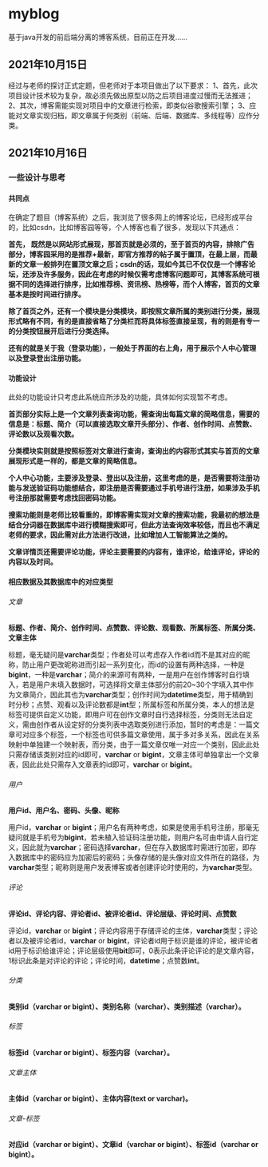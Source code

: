 # myblog
基于java开发的前后端分离的博客系统，目前正在开发......

## 2021年10月15日
经过与老师的探讨正式定题，但老师对于本项目做出了以下要求：
1、首先，此次项目设计技术较为复杂，故必须先做出原型以防之后项目进度过慢而无法推进；
2、其次，博客需能实现对项目中的文章进行检索，即类似谷歌搜索引擎；
3、应能对文章实现归档，即文章属于何类别（前端、后端、数据库、多线程等）应作分类。

## 2021年10月16日
### 一些设计与思考

#### 共同点

在确定了题目（博客系统）之后，我浏览了很多网上的博客论坛，已经形成平台的，比如csdn，比如博客园等等，个人博客也看了很多，发现以下共通点：

**首先， 既然是以网站形式展现，那首页就是必须的，至于首页的内容，排除广告部分，博客园采用的是推荐+最新，即官方推荐的帖子属于置顶，在最上层，而最新的文章一般排列在置顶文章之后；csdn的话，现如今其已不仅仅是一个博客论坛，还涉及许多服务，因此在考虑的时候仅需考虑博客问题即可，其博客系统可根据不同的选择进行排序，比如推荐榜、资讯榜、热榜等，而个人博客，首页的文章基本是按时间进行排序。**

**除了首页之外，还有一个模块是分类模块，即按照文章所属的类别进行分类，展现形式略有不同，有的是直接省略了分类栏而将具体标签直接呈现，有的则是有专一的分类按钮展开后进行分类选择。**

**还有的就是关于我（登录功能），一般处于界面的右上角，用于展示个人中心管理以及登录登出注册功能。**

#### 功能设计

此处的功能设计只考虑此系统应所涉及的功能，具体如何实现暂不考虑。

**首页部分实际上是一个文章列表查询功能，需查询出每篇文章的简略信息，需要的信息是：标题、简介（可以直接选取文章开头部分）、作者、创作时间、点赞数、评论数以及观看次数。**

**分类模块实则就是按照标签对文章进行查询，查询出的内容形式其实与首页的文章展现形式是一样的，都是文章的简略信息。**

**个人中心功能，主要涉及登录、登出以及注册，这里考虑的是，是否需要将注册功能与发送验证码功能想结合，即注册是否需要通过手机号进行注册，如果涉及手机号注册那就需要考虑找回密码功能。**

**搜索功能则是老师比较看重的，即博客需实现对文章的搜索功能，我最初的想法是结合分词器在数据库中进行模糊搜索即可，但此方法查询效率较低，而且也不满足老师的要求，因此需对此方法进行改进，比如增加人工智能算法之类的。**

**文章详情页还需要评论功能，评论主要需要的内容有，谁评论，给谁评论，评论的内容以及时间。**

#### 相应数据及其数据库中的对应类型

###### 文章

**标题、作者、简介、创作时间、点赞数、评论数、观看数、所属标签、所属分类、文章主体**

标题，毫无疑问是**varchar**类型；作者处可以考虑存入作者id而不是其对应的昵称，防止用户更改昵称进而引起一系列变化，而id的设置有两种选择，一种是**bigint**，一种是**varchar**；简介的来源可有两种，一是用户在创作博客时自行填入，若是用户未填入数据时，可选择将文章主体部分的前20~30个字填入其中作为文章简介，因此其也为**varchar**类型；创作时间为**datetime**类型，用于精确到时分秒；点赞、观看以及评论数都是**int**型；所属标签和所属分类，本人的想法是标签可提供自定义功能，即用户可在创作文章时自行选择标签，分类则无法自定义，需由创作者从设定好的分类列表中选取类别进行添加，暂时的考虑是：一篇文章可对应多个标签，一个标签也可供多篇文章使用，属于多对多关系，因此在关系映射中单独建一个映射表，而分类，由于一篇文章仅唯一对应一个类别，因此此处只需存储该类别对应的id即可，**varchar** or **bigint**，文章主体可单独拿出一个文章表，因此此处只需存入文章表的id即可，**varchar** or **bigint**。

###### 用户

**用户id、用户名、密码、头像、昵称**

用户id，**varchar** or **bigint**；用户名有两种考虑，如果是使用手机号注册，那毫无疑问就是手机号为**bigint**，若未植入验证码注册功能，则用户名可由申请人自行定义，因此就为**varchar**；密码选择**varchar**，但在存入数据库时需进行加密，即存入数据库中的密码应为加密后的密码；头像存储的是头像对应文件所在的路径，为**varchar**类型；昵称则是用户发表博客或者创建评论时使用的，为**varchar**类型。

###### 评论

**评论id、评论内容、评论者id、被评论者id、评论层级、评论时间、点赞数**

评论id，**varchar** or **bigint**；评论内容用于存储评论的主体，**varchar**类型；评论者以及被评论者id，**varchar** or **bigint**，评论者id用于标识是谁的评论，被评论者id用于标识给谁评论；评论层级使用**bit**即可，0表示此条评论评论的是文章内容，1标识此条是对评论的评论；评论时间，**datetime**；点赞数**int**。

###### 分类

**类别id（varchar or bigint）、类别名称（varchar）、类别描述（varchar）。**

###### 标签

**标签id（varchar or bigint）、标签内容（varchar）。**

###### 文章主体

**主体id（varchar or bigint）、主体内容(text or varchar)。**

###### 文章-标签

**对应id（varchar or bigint）、文章id（varchar or bigint）、标签id（varchar or bigint）。**
